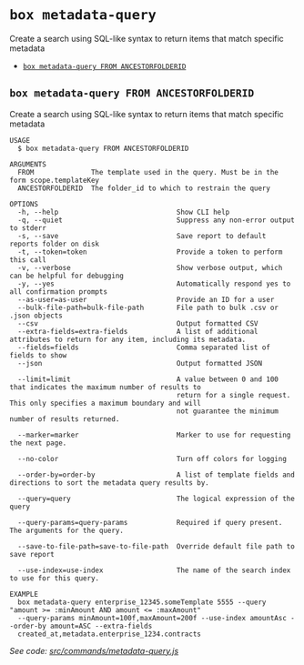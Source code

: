 `box metadata-query`
====================

Create a search using SQL-like syntax to return items that match specific metadata

* [`box metadata-query FROM ANCESTORFOLDERID`](#box-metadata-query-from-ancestorfolderid)

## `box metadata-query FROM ANCESTORFOLDERID`

Create a search using SQL-like syntax to return items that match specific metadata

```
USAGE
  $ box metadata-query FROM ANCESTORFOLDERID

ARGUMENTS
  FROM              The template used in the query. Must be in the form scope.templateKey
  ANCESTORFOLDERID  The folder_id to which to restrain the query

OPTIONS
  -h, --help                             Show CLI help
  -q, --quiet                            Suppress any non-error output to stderr
  -s, --save                             Save report to default reports folder on disk
  -t, --token=token                      Provide a token to perform this call
  -v, --verbose                          Show verbose output, which can be helpful for debugging
  -y, --yes                              Automatically respond yes to all confirmation prompts
  --as-user=as-user                      Provide an ID for a user
  --bulk-file-path=bulk-file-path        File path to bulk .csv or .json objects
  --csv                                  Output formatted CSV
  --extra-fields=extra-fields            A list of additional attributes to return for any item, including its metadata.
  --fields=fields                        Comma separated list of fields to show
  --json                                 Output formatted JSON

  --limit=limit                          A value between 0 and 100 that indicates the maximum number of results to
                                         return for a single request. This only specifies a maximum boundary and will
                                         not guarantee the minimum number of results returned.

  --marker=marker                        Marker to use for requesting the next page.

  --no-color                             Turn off colors for logging

  --order-by=order-by                    A list of template fields and directions to sort the metadata query results by.

  --query=query                          The logical expression of the query

  --query-params=query-params            Required if query present. The arguments for the query.

  --save-to-file-path=save-to-file-path  Override default file path to save report

  --use-index=use-index                  The name of the search index to use for this query.

EXAMPLE
  box metadata-query enterprise_12345.someTemplate 5555 --query "amount >= :minAmount AND amount <= :maxAmount" 
  --query-params minAmount=100f,maxAmount=200f --use-index amountAsc --order-by amount=ASC --extra-fields 
  created_at,metadata.enterprise_1234.contracts
```

_See code: [src/commands/metadata-query.js](https://github.com/box/boxcli/blob/v3.6.0/src/commands/metadata-query.js)_
